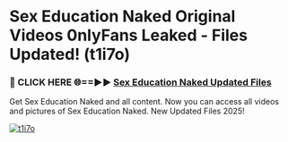 # Sex Education Naked Original Videos 0nlyFans Leaked - Files Updated! (t1i7o)

<h3>🔴 CLICK HERE 🌐==►► <a href="https://tinyurl.com/yckcrads" rel="nofollow">Sex Education Naked Updated Files</a></h3>

Get Sex Education Naked and all content. Now you can access all videos and pictures of Sex Education Naked. New Updated Files 2025!

[![t1i7o](https://i.imgur.com/hpKpOFt.gif)](https://tinyurl.com/yckcrads)
